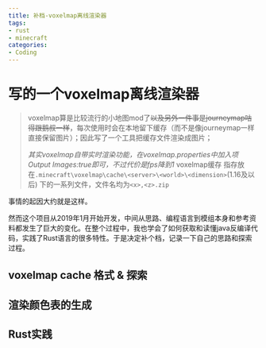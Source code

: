 ```yaml
---
title: 补档-voxelmap离线渲染器
tags:
- rust
- minecraft
categories: 
- Coding
---
```


# 写的一个voxelmap离线渲染器

> voxelmap算是比较流行的小地图mod了~~以及另外一件事是journeymap咕得跟鹅叔一样~~，每次使用时会在本地留下缓存（而不是像journeymap一样直接保留图片）；因此写了一个工具把缓存文件渲染成图片；
>
> *其实voxelmap自带实时渲染功能，在voxelmap.properties中加入项Output Images:true即可，不过代价是fps降到1*
> voxelmap缓存 指存放在`.minecraft\voxelmap\cache\<server>\<world>\<dimension>`(1.16及以后) 下的一系列文件，文件名均为`<x>,<z>.zip`
>

事情的起因大约就是这样。

然而这个项目从2019年1月开始开发，中间从思路、编程语言到模组本身和参考资料都发生了巨大的变化。在整个过程中，我也学会了如何获取和读懂java反编译代码，实践了Rust语言的很多特性。于是决定补个档，记录一下自己的思路和探索过程。

## voxelmap cache 格式 & 探索

## 渲染颜色表的生成

## Rust实践




